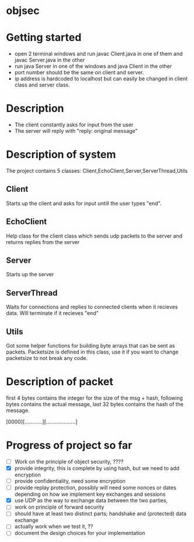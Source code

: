 # objsec
# Getting started
  * open 2 terminal windows and run javac Client.java in one of them and javac Server.java in the other
  * run java Server <port number> in one of the windows and java Client <port number> in the other
  * port number should be the same on client and server.
  * ip address is hardcoded to localhost but can easily be changed in client class and server class.
# Description
  * The client constantly asks for input from the user
  * The server will reply with "reply: original message"
# Description of system
  The project contains 5 classes: Client,EchoClient,Server,ServerThread,Utils
  ## Client
  Starts up the client and asks for input untill the user types "end". 
  ## EchoClient
  Help class for the client class which sends udp packets to the server and returns replies from the server
  ## Server
  Starts up the server
  ## ServerThread
  Waits for connections and replies to connected clients when it recieves data.
  Will terminate if it recieves "end"
  ## Utils
  Got some helper functions for building byte arrays that can be sent as packets.
  Packetsize is defined in this class, use it if you want to change packetsize to not break any code.
  
# Description of packet
  first 4 bytes contains the integer for the size of the msg + hash, following bytes contains the actual message,
  last 32 bytes contains the hash of the message.
  
  [0000][............][....................]
  
# Progress of project so far
- [ ] Work on the principle of object security, ????
- [x] provide integrity, this is complete by using hash, but we need to add encryption
- [ ] provide confidentiality, need some encryption
- [ ] provide replay protection, possibly will need some nonces or dates depending on how we implement key exchanges and sessions
- [X] use UDP as the way to exchange data between the two parties,
- [ ] work on principle of forward security
- [ ] should have at least two distinct parts; handshake and (protected) data exchange
- [ ] actually work when we test it, ??
- [ ] document the design choices for your implementation
